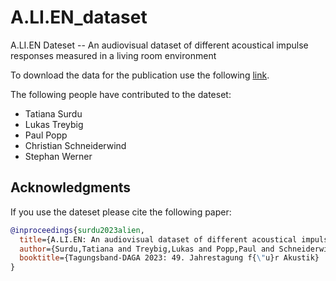 # A.LI.EN_dataset
A.LI.EN Dateset --  An audiovisual dataset of different acoustical impulse responses measured in a living room environment

To download the data for the publication use the following [link](https://ftp.tu-ilmenau.de/hpc-private/ei/emt/a_li_en/).

The following people have contributed to the dateset:

* Tatiana Surdu
* Lukas Treybig
* Paul Popp
* Christian Schneiderwind
* Stephan Werner

## Acknowledgments
If you use the dateset please cite the following paper:

```bibtex
@inproceedings{surdu2023alien,
  title={A.LI.EN: An audiovisual dataset of different acoustical impulse responses measured in a living room environment},
  author={Surdu,Tatiana and Treybig,Lukas and Popp,Paul and Schneiderwind,Christian and Werner, Stephan},
  booktitle={Tagungsband-DAGA 2023: 49. Jahrestagung f{\"u}r Akustik}
}
```

    
